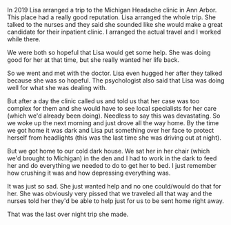 In 2019 Lisa arranged a trip to the Michigan Headache clinic in Ann Arbor. This place had a really good reputation. Lisa arranged the whole trip. She talked to the nurses and they said she sounded like she would make a great candidate for their inpatient clinic. I arranged the actual travel and I worked while there. 

We were both so hopeful that Lisa would get some help. She was doing good for her at that time, but she really wanted her life back. 

So we went and met with the doctor. Lisa even hugged her after they talked because she was so hopeful. The psychologist also said that Lisa was doing well for what she was dealing with. 

But after a day the clinic called us and told us that her case was too complex for them and she would have to see local specialists for her care (which we'd already been doing). Needless to say this was devastating. So we woke up the next morning and just drove all the way home. By the time we got home it was dark and Lisa put something over her face to protect herself from headlights (this was the last time she was driving out at night). 

But we got home to our cold dark house. We sat her in her chair (which we'd brought to Michigan) in the den and I had to work in the dark to feed her and do everything we needed to do to get her to bed. I just remember how crushing it was and how depressing everything was. 

It was just so sad. She just wanted help and no one could/would do that for her. She was obviously very pissed that we traveled all that way and the nurses told her they'd be able to help just for us to be sent home right away. 

That was the last over night trip she made. 